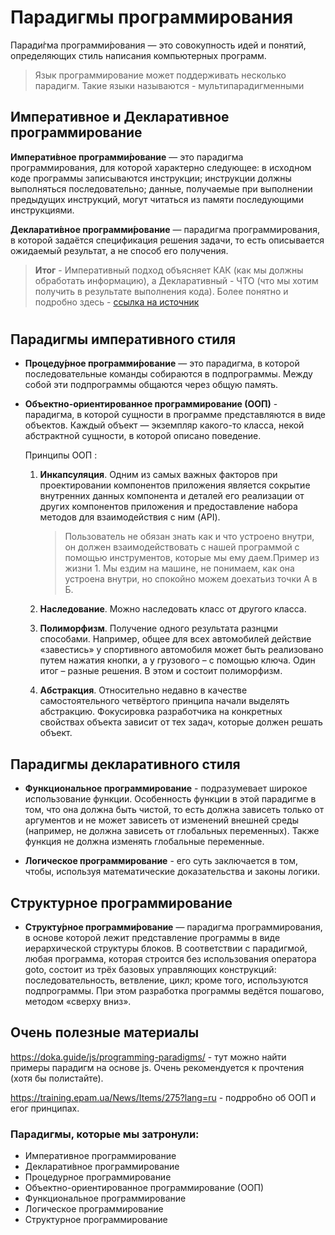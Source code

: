 # **Парадигмы программирования**

Паради́гма программи́рования — это совокупность идей и понятий, определяющих стиль написания компьютерных программ.

> Язык программирование может поддерживать несколько парадигм. Такие языки называются - мультипарадигменными

## **Императивное и Декларативное программирование**

**Императи́вное программи́рование** — это парадигма программирования, для которой характерно следующее: в исходном коде программы записываются инструкции; инструкции должны выполняться последовательно; данные, получаемые при выполнении предыдущих инструкций, могут читаться из памяти последующими инструкциями.

**Декларати́вное программи́рование** — парадигма программирования, в которой задаётся спецификация решения задачи, то есть описывается ожидаемый результат, а не способ его получения.

> **Итог** - Императивный подход объясняет КАК (как мы должны обработать информацию), а Декларативный - ЧТО (что мы хотим получить в результате выполнения кода). Более понятно и подробно здесь - [ссылка на источник](https://doka.guide/js/programming-paradigms/)

#

## **Парадигмы императивного стиля**

- **Процеду́рное программи́рование** — это парадигма, в которой последовательные команды собираются в подпрограммы. Между собой эти подпрограммы общаются через общую память.

- **Объектно-ориентированное программирование (ООП)** - парадигма, в которой сущности в программе представляются в виде объектов. Каждый объект — экземпляр какого-то класса, некой абстрактной сущности, в которой описано поведение.

  Принципы ООП :

  1. **Инкапсуляция**. Одним из самых важных факторов при проектировании компонентов приложения является сокрытие внутренних данных компонента и деталей его реализации от других компонентов приложения и предоставление набора методов для взаимодействия с ним (API).

     > Пользователь не обязан знать как и что устроено внутри, он должен взаимодействовать с нашей программой с помощью инструментов, которые мы ему даем.Пример из жизни 1. Мы ездим на машине, не понимаем, как она устроена внутри, но спокойно можем доехатьиз точки А в Б.

  2. **Наследование**. Можно наследовать класс от другого класса.

  3. **Полиморфизм**. Получение одного результата разнцми способами. Например, общее для всех автомобилей действие «завестись» у спортивного автомобиля может быть реализовано путем нажатия кнопки, а у грузового – с помощью ключа. Один итог – разные решения. В этом и состоит полиморфизм.

  4. **Абстракция**. Относительно недавно в качестве самостоятельного четвёртого принципа начали выделять абстракцию. Фокусировка разработчика на конкретных свойствах объекта зависит от тех задач, которые должен решать объект.

## **Парадигмы декларативного стиля**

- **Функциональное программирование** - подразумевает широкое использование функции. Особенность функции в этой парадигме в том, что она должна быть чистой, то есть должна зависеть только от аргументов и не может зависеть от изменений внешней среды (например, не должна зависеть от глобальных переменных). Также функция не должна изменять глобальные переменные.

- **Логическое программирование** - его суть заключается в том, чтобы, используя математические доказательства и законы логики.

## **Структурное программирование**

- **Структу́рное программи́рование** — парадигма программирования, в основе которой лежит представление программы в виде иерархической структуры блоков. В соответствии с парадигмой, любая программа, которая строится без использования оператора goto, состоит из трёх базовых управляющих конструкций: последовательность, ветвление, цикл; кроме того, используются подпрограммы. При этом разработка программы ведётся пошагово, методом «сверху вниз».

## Очень полезные материалы

https://doka.guide/js/programming-paradigms/ - тут можно найти примеры парадигм на основе js. Очень рекомендуется к прочтения (хотя бы полистайте).

https://training.epam.ua/News/Items/275?lang=ru - подрробно об ООП и егог принципах.

### Парадигмы, которые мы затронули:

- Императивное программирование
- Декларати́вное программирование
- Процедурное программирование
- Объектно-ориентированное программирование (ООП)
- Функциональное программирование
- Логическое программирование
- Структурное программирование
